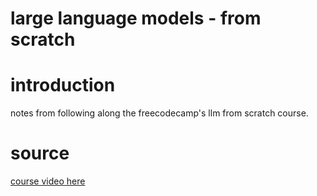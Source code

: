 large language models - from scratch
===
# introduction
notes from following along the freecodecamp's llm from scratch course.

# source
[course video here](https://www.youtube.com/watch?v=UU1WVnMk4E8)
